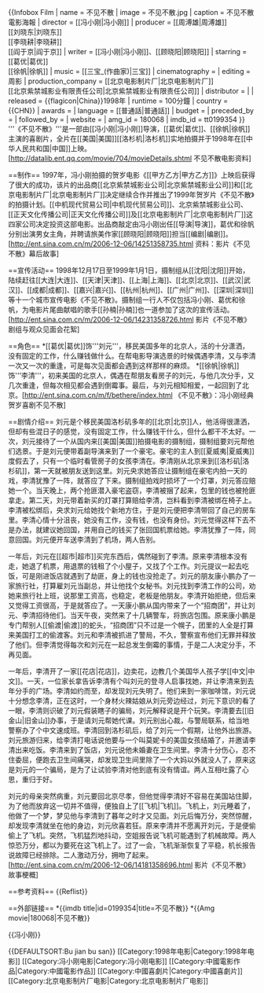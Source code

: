{{Infobox Film
| name           = 不见不散
| image          = 不见不散.jpg
| caption        = 不见不散電影海報
| director       = [[冯小刚|冯小刚]]
| producer       = [[周溥雄|周溥雄]]<br />[[刘晓东|刘晓东]]<br />[[李晓耕|李晓耕]]<br />[[阎于京|阎于京]]
| writer         = [[冯小刚|冯小刚]]、[[顾晓阳|顾晓阳]]
| starring       = [[葛优|葛优]]<br />[[徐帆|徐帆]]
| music          = [[三宝_(作曲家)|三宝]]
| cinematography = 
| editing        = 周影
| production_company = [[北京电影制片厂|北京电影制片厂]]<br />[[北京紫禁城影业有限责任公司|北京紫禁城影业有限责任公司]]
| distributor    = |
| released       = {{flagicon|China}}1998年
| runtime        = 100分鐘
| country        = {{CHN}}
| awards         = 
| language       = [[普通話|普通話]]
| budget         = 
| preceded_by    = 
| followed_by    = 
| website        = 
| amg_id         = 180068
| imdb_id        = tt0199354
}}
'''《不见不散》'''是一部由[[冯小刚|冯小刚]]导演，[[葛优|葛优]]、[[徐帆|徐帆]]主演的喜剧片，全片在[[美国|美国]][[洛杉机|洛杉机]]实地拍摄并于1998年在[[中华人民共和国|中国]]上映。<ref>[http://datalib.ent.qq.com/movie/704/movieDetails.shtml 不见不散电影资料]</ref>

==制作==
1997年，冯小刚拍摄的贺岁电影《[[甲方乙方|甲方乙方]]》上映后获得了很大的成功，该片的出品商[[北京紫禁城影业公司|北京紫禁城影业公司]]和[[北京电影制片厂|北京电影制片厂]]决定继续合作并推出了1999年贺岁片《不见不散》的拍摄计划。[[中机现代贸易公司|中机现代贸易公司]]、北京紫禁城影业公司、[[正天文化传播公司|正天文化传播公司]]及[[北京电影制片厂|北京电影制片厂]]这四家公司决定投资这部电影。出品商敲定由冯小刚出任[[导演|导演]]，葛优和徐帆分别出演男女主角，并聘请旅美作家[[顾晓阳|顾晓阳]]担当[[编剧|编剧]]。<ref>[http://ent.sina.com.cn/m/2006-12-06/14251358735.html 资料：影片《不见不散》幕后故事]</ref>

==宣传活动==
1998年12月17日至1999年1月1日，摄制组从[[沈阳|沈阳]]开始，陆续赶往[[大连|大连]]、[[天津|天津]]、[[上海|上海]]、[[北京|北京]]、[[武汉|武汉]]、[[成都|成都]]、[[嘉兴|嘉兴]]、[[杭州|杭州]]、[[广州|广州]]、[[深圳|深圳]]等十一个城市宣传电影《不见不散》。摄制组一行人不仅包括冯小刚、葛优和徐帆，为电影片尾曲献唱的歌手[[孙楠|孙楠]]也一道参加了这次的宣传活动。<ref>[http://ent.sina.com.cn/m/2006-12-06/14231358726.html 影片《不见不散》剧组与观众见面会花絮]</ref>

==角色==
*[[葛优|葛优]]饰'''刘元'''，移民美国多年的北京人，活的十分潇洒，没有固定的工作，什么赚钱做什么。在帮电影导演选景的时候偶遇李清，又与李清一次又一次的重逢，可是每次见面都会遇到这样那样的麻烦。
*[[徐帆|徐帆]]饰'''李清'''，初来美国的北京人，偶遇在帮朋友看房子的刘元，与他几次分手，又几次重逢，但每次相见都会遇到倒霉事。最后，与刘元相知相爱，一起回到了北京。<ref>[http://ent.sina.com.cn/m/f/bethere/index.html 《不见不散》：冯小刚经典贺岁喜剧不见不散]</ref>

==剧情介绍==
刘元是个移民美国洛杉矶多年的[[北京|北京]]人，他活得很潇洒，但却有些混日子的感觉，没有固定工作，什么赚钱干什么，但什么都干不太好。一次，刘元接待了一个从国内来[[美国|美国]]拍摄电影的摄制组，摄制组要刘元帮他们选景。于是刘元便带着副导演来到了一个豪宅。豪宅的主人到[[夏威夷|夏威夷]]度假去了，只有一个临时看管房子的女孩李清在。李清刚从北京来到[[洛杉矶|洛杉矶]]，第一天就被朋友送到这里。刘元央求她答应让摄制组在豪宅内拍一天的戏，李清犹豫了一阵，就答应了下来。摄制组拍戏时损坏了一个灯罩，刘元答应赔她一个。当天晚上，两个抢匪潜入豪宅盗窃，李清被捆了起来，包里的钱也被抢匪拿走。第二天，刘元带着新买的灯罩打算赔给李清，岂料看到李清被绑在椅子上。李清被松绑后，央求刘元给她找个新地方住，于是刘元便把李清带回了自己的房车里。李清心情十分沮丧，她没有工作，没有钱，也没有身份。刘元觉得这样下去不是办法，就建议她回国，并用自己的钱买了张回国机票给她。李清犹豫了一阵，同意回国。刘元便开车送李清到了机场，两人告别。

一年后，刘元在[[超市|超市]]买完东西后，偶然碰到了李清。原来李清根本没有走，她退了机票，用退票的钱租了个小屋子，又找了个工作。刘元提议一起去吃饭，可是刚进饭店就遇到了劫匪，身上的钱也没抢走了。刘元的朋友康小鹏办了一家旅行社，打算雇刘元当副总，并让他找个女秘书。刘元找到李清工作的公司，劝她来旅行社上班，说那里工资高，也稳定，老板是他朋友。李清开始拒绝，但后来又觉得工资很高，于是就答应了。一天康小鹏从国内带来了一个“招商团”，并让刘元、李清招待他们。当天午夜，突然来了十几辆警车，将旅店包围。原来康小鹏是专门帮别人[[偷渡|偷渡]]的蛇头，“招商团”只不过是一个幌子，团里的人全是打算来美国打工的偷渡客。刘元和李清被抓进了警局，不久，警察宣布他们无罪并释放了他们。但李清觉得每次和刘元在一起总发生倒霉的事情，于是二人决定分手，不再见面。

一年后，李清开了一家[[花店|花店]]，边卖花，边教几个美国华人孩子学[[中文|中文]]。一天，一位家长拿告诉李清有个叫刘元的登寻人启事找她，并让李清来到去年分手的广场。李清如约而至，却发现刘元失明了。他们来到一家咖啡馆，刘元说十分想念李清，正在这时，一个身材火辣姑娘从刘元旁边经过，刘元下意识的看了一眼，李清则识破了刘元假装瞎子的骗局，刘元解释说是开个玩笑。李清要去[[旧金山|旧金山]]办事，于是请刘元帮她代课。刘元别出心裁，与警局联系，给当地警察办了个中文速成班。李清回到洛杉矶后，给了刘元一个假期，让他外出旅游。刘元旅游归来，给李清打电话说他要与一个叫莫妮卡的美国女孩结婚了，并邀请李清出来吃饭。李清来到了饭店，刘元说他未婚妻在卫生间里。李清十分伤心，忍不住委屈，便跑去卫生间痛哭，却发现卫生间里除了一个大妈以外就没人了，原来这是刘元的一个骗局，是为了让试验李清对他到底有没有情谊。两人互相吐露了心思，重归于好。

刘元的母亲突然病重，刘元要回北京尽孝，但他觉得李清好不容易在美国站住脚，为了他而放弃这一切并不值得，便独自上了[[飞机|飞机]]。飞机上，刘元睡着了，他做了一个梦，梦见他与李清到了暮年之时才又见面。刘元后悔万分，突然惊醒，却发现李清就坐在他的身边，刘元欣喜若狂。原来李清并不愿离开刘元，于是便偷偷上了飞机。突然，飞机猛烈地抖动，空姐报告说飞机可能遇到了机械故障。两人惊恐万分，都以为要死在这飞机上了。过了一会，飞机渐渐恢复了平稳，机长报告说故障已经排除。二人激动万分，拥吻了起来。<ref>[http://ent.sina.com.cn/m/2006-12-06/14181358696.html 影片《不见不散》故事梗概]</ref>

==参考资料==
{{Reflist}}

==外部链接==
*{{imdb title|id=0199354|title=不见不散}}
*{{Amg movie|180068|不见不散}}

{{冯小刚}}

{{DEFAULTSORT:Bu jian bu san}}
[[Category:1998年电影|Category:1998年电影]]
[[Category:冯小刚电影|Category:冯小刚电影]]
[[Category:中國電影作品|Category:中國電影作品]]
[[Category:中國喜劇片|Category:中國喜劇片]]
[[Category:北京电影制片厂电影|Category:北京电影制片厂电影]]